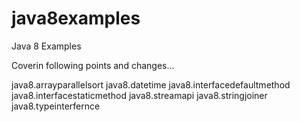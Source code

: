 # java8examples
Java 8 Examples

Coverin following points and changes...

java8.arrayparallelsort
java8.datetime
java8.interfacedefaultmethod
java8.interfacestaticmethod
java8.streamapi
java8.stringjoiner
java8.typeinterfernce
